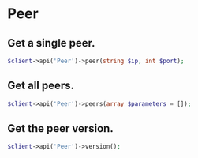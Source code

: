 # Peer

## Get a single peer.

```php
$client->api('Peer')->peer(string $ip, int $port);
```
## Get all peers.

```php
$client->api('Peer')->peers(array $parameters = []);
```
## Get the peer version.

```php
$client->api('Peer')->version();
```
